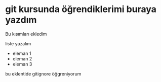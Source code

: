 # git kursunda öğrendiklerimi buraya yazdım

Bu kısımları ekledim

liste yazalım
+ eleman 1
+ eleman 2
+ eleman 3

bu eklentide gitignore öğgreniyorum